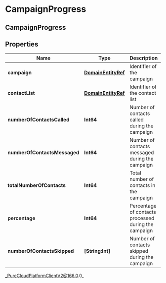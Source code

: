 # CampaignProgress

## CampaignProgress

## Properties

|Name | Type | Description | Notes|
|------------ | ------------- | ------------- | -------------|
| **campaign** | [**DomainEntityRef**](DomainEntityRef) | Identifier of the campaign | |
| **contactList** | [**DomainEntityRef**](DomainEntityRef) | Identifier of the contact list | |
| **numberOfContactsCalled** | **Int64** | Number of contacts called during the campaign | [optional] |
| **numberOfContactsMessaged** | **Int64** | Number of contacts messaged during the campaign | [optional] |
| **totalNumberOfContacts** | **Int64** | Total number of contacts in the campaign | [optional] |
| **percentage** | **Int64** | Percentage of contacts processed during the campaign | [optional] |
| **numberOfContactsSkipped** | **[String:Int]** | Number of contacts skipped during the campaign | [optional] |



_PureCloudPlatformClientV2@166.0.0_
